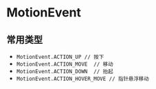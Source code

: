 # MotionEvent

## 常用类型

- `MotionEvent.ACTION_UP // 按下`
- `MotionEvent.ACTION_MOVE  // 移动`
- `MotionEvent.ACTION_DOWN  // 抬起`
- `MotionEvent.ACTION_HOVER_MOVE // 指针悬浮移动`
